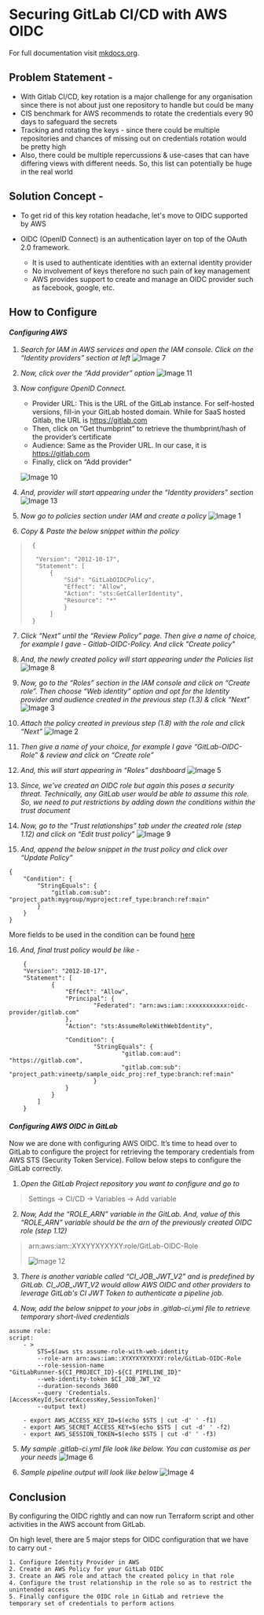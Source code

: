 # Securing GitLab CI/CD with AWS OIDC

For full documentation visit [mkdocs.org](https://www.mkdocs.org).

## Problem Statement -

* With Gitlab CI/CD, key rotation is a major challenge for any organisation since there is not about just one repository to handle but could be many
* CIS benchmark for AWS recommends to rotate the credentials every 90 days to safeguard the secrets
* Tracking and rotating the keys - since there could be multiple repositories and chances of missing out on credentials rotation would be pretty high
* Also, there could be multiple repercussions & use-cases that can have differing views with different needs. So, this list can potentially be huge in the real world

## Solution Concept -
* To get rid of this key rotation headache, let's move to OIDC supported by AWS
* OIDC (OpenID Connect) is an authentication layer on top of the OAuth 2.0 framework.

    * It is used to authenticate identities with an external identity provider
    * No involvement of keys therefore no such pain of key management
    * AWS provides support to create and manage an OIDC provider such as facebook, google, etc.

## How to Configure
#### ***Configuring AWS***
1. *Search for IAM in AWS services and open the IAM console. Click on the “Identity providers” section at left*
![Image 7](images/image7.png)
        
2. *Now, click over the “Add provider” option*
![Image 11](images/image11.png)

3. *Now configure OpenID Connect.*
    * Provider URL: This is the URL of the GitLab instance. For self-hosted versions, fill-in your GitLab hosted domain. While for SaaS hosted Gitlab, the URL is https://gitlab.com
    * Then, click on “Get thumbprint” to retrieve the thumbprint/hash of the provider’s certificate
    * Audience: Same as the Provider URL. In our case, it is https://gitlab.com
    * Finally, click on “Add provider”
    
    ![Image 10](images/image10.png)

4. *And, provider will start appearing under the “Identity providers” section*
![Image 13](images/image13.png)

5. *Now go to policies section under IAM and create a policy*
![Image 1](images/image1.png)

6. *Copy & Paste the below snippet within the policy*
>      {
>
>       "Version": "2012-10-17",
>       "Statement": [
>           {
>               "Sid": "GitLabOIDCPolicy",
>               "Effect": "Allow",
>               "Action": "sts:GetCallerIdentity",
>               "Resource": "*"
>               }
>           ]
>      }

7. *Click “Next” until the “Review Policy” page. Then give a name of choice, for example I gave - Gitlab-OIDC-Policy. And click "Create policy"*

8. *And, the newly created policy will start appearing under the Policies list*
![Image 8](images/image8.png)

9. *Now, go to the “Roles” section in the IAM console and click on “Create role”. Then choose “Web identity” option and opt for the Identity provider and audience created in the previous step (1.3) & click “Next”*
![Image 3](images/image3.png)

10. *Attach the policy created in previous step (1.8) with the role and click “Next”*
![Image 2](images/image2.png)

11. *Then give a name of your choice, for example I gave “GitLab-OIDC-Role” & review and click on “Create role”*

12. *And, this will start appearing in “Roles” dashboard*
![Image 5](images/image5.png)

13. *Since, we’ve created an OIDC role but again this poses a security threat. Technically, any GitLab user would be able to assume this role. So, we need to put restrictions by adding down the conditions within the trust document*

14. *Now, go to the “Trust relationships” tab under the created role (step 1.12) and click on “Edit trust policy”*
![Image 9](images/image9.png)

15. *And, append the below snippet in the trust policy and click over “Update Policy”*
>
```
{
    "Condition": {
        "StringEquals": {
            "gitlab.com:sub": "project_path:mygroup/myproject:ref_type:branch:ref:main"
        }
    }
}
```
More fields to be used in the condition can be found [here](https://docs.gitlab.com/ee/ci/cloud_services/index.html#configure-a-conditional-role-with-oidc-claims)

16. *And, final trust policy would be like -*
>
```
    {
    "Version": "2012-10-17",
    "Statement": [
            {
                "Effect": "Allow",
                "Principal": {
                        "Federated": "arn:aws:iam::xxxxxxxxxxx:oidc-provider/gitlab.com"
                },
                "Action": "sts:AssumeRoleWithWebIdentity",

                "Condition": {
                        "StringEquals": {
                                "gitlab.com:aud": "https://gitlab.com",
                                "gitlab.com:sub": "project_path:vineetp/sample_oidc_proj:ref_type:branch:ref:main"
                        }
                }
            }
        ]
    }
``` 



#### ***Configuring AWS OIDC in GitLab***
Now we are done with configuring AWS OIDC. It’s time to head over to GitLab to configure the project for retrieving the temporary credentials from AWS STS (Security Token Service). Follow below steps to configure the GitLab correctly.
    
1. *Open the GitLab Project repository you want to configure and go to*
>Settings -> CI/CD -> Variables -> Add variable

2. *Now, Add the “ROLE_ARN” variable in the GitLab. And, value of this “ROLE_ARN” variable should be the arn of the previously created OIDC role (step 1.12)*
>arn:aws:iam::XYXYYXYXYXY:role/GitLab-OIDC-Role
>
>![Image 12](images/image12.png)

3. *There is another variable called “CI_JOB_JWT_V2” and is predefined by GitLab. CI_JOB_JWT_V2 would allow AWS OIDC and other providers to leverage GitLab's CI JWT Token to authenticate a pipeline job.*

4. *Now, add the below snippet to your jobs in .gitlab-ci.yml file to retrieve temporary short-lived credentials*
>
```
assume role:
script:
    - >
        STS=$(aws sts assume-role-with-web-identity
        --role-arn arn:aws:iam::XYXYXYXYXYXY:role/GitLab-OIDC-Role
        --role-session-name "GitLabRunner-${CI_PROJECT_ID}-${CI_PIPELINE_ID}"
        --web-identity-token $CI_JOB_JWT_V2
        --duration-seconds 3600
        --query 'Credentials.[AccessKeyId,SecretAccessKey,SessionToken]'
        --output text)

    - export AWS_ACCESS_KEY_ID=$(echo $STS | cut -d' ' -f1)
    - export AWS_SECRET_ACCESS_KEY=$(echo $STS | cut -d' ' -f2)
    - export AWS_SESSION_TOKEN=$(echo $STS | cut -d' ' -f3)
```


5. *My sample .gitlab-ci.yml file look like below. You can customise as per your needs*
![Image 6](images/image6.png)

6. *Sample pipeline output will look like below*
![Image 4](images/image4.png)




## Conclusion
By configuring the OIDC rightly and can now run Terraform script and other activities in the AWS account from GitLab.

On high level, there are 5 major steps for OIDC configuration that we have to carry out -
>
```   
1. Configure Identity Provider in AWS
2. Create an AWS Policy for your GitLab OIDC
3. Create an AWS role and attach the created policy in that role
4. Configure the trust relationship in the role so as to restrict the unintended access
5. Finally configure the OIDC role in GitLab and retrieve the temporary set of credentials to perform actions
```